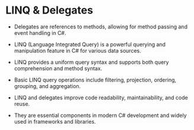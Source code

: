 # LINQ & Delegates

* Delegates are references to methods, allowing for method passing and event handling in C#.

* LINQ (Language Integrated Query) is a powerful querying and manipulation feature in C# for various data sources.

* LINQ provides a uniform query syntax and supports both query comprehension and method syntax.

* Basic LINQ query operations include filtering, projection, ordering, grouping, and aggregation.

* LINQ and delegates improve code readability, maintainability, and code reuse.

* They are essential components in modern C# development and widely used in frameworks and libraries.